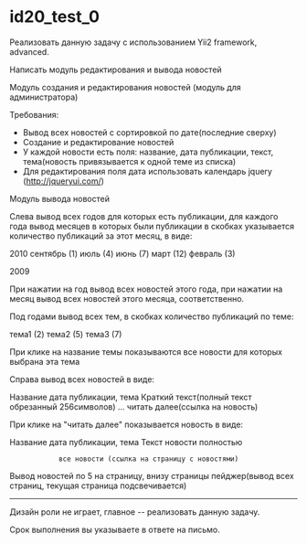 # id20_test_0

Реализовать данную задачу с использованием Yii2 framework, advanced.

Написать модуль редактирования и вывода новостей


Модуль создания и редактирования новостей (модуль для администратора)

Требования:
- Вывод всех новостей с сортировкой по дате(последние сверху)
- Создание и редактирование новостей
- У каждой новости есть поля: название, дата публикации, текст, тема(новость привязывается к одной теме из списка)
- Для редактирования поля дата использовать календарь jquery (http://jqueryui.com/)


Модуль вывода новостей

Слева вывод всех годов для которых есть публикации, для каждого года вывод месяцев в которых были публикации в скобках указывается количество публикаций за этот месяц, в виде:

2010
  сентябрь (1)
  июль (4)
  июнь (7)
  март (12)
  февраль (3)

2009

При нажатии на год вывод всех новостей этого года, при нажатии на месяц вывод всех новостей этого месяца, соответственно.

Под годами вывод всех тем, в скобках количество публикаций по теме:

тема1 (2)
тема2 (5)
тема3 (7)

При клике на название темы показываются все новости для которых выбрана эта тема


Справа вывод всех новостей в виде:

Название
дата публикации, тема
Краткий текст(полный текст обрезанный 256символов) ...
                                             читать далее(ссылка на новость)

При клике на "читать далее" показывается новость в виде:

Название
дата публикации, тема
Текст новости полностью

				все новости (ссылка на страницу с новостями)


Вывод новостей по 5 на страницу, внизу страницы пейджер(вывод всех страниц, текущая страница подсвечивается)

---

Дизайн роли не играет, главное -- реализовать данную задачу.

Срок выполнения вы указываете в ответе на письмо.